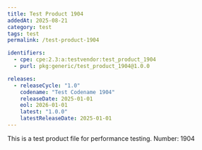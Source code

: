 ```yaml
---
title: Test Product 1904
addedAt: 2025-08-21
category: test
tags: test
permalink: /test-product-1904

identifiers:
  - cpe: cpe:2.3:a:testvendor:test_product_1904
  - purl: pkg:generic/test_product_1904@1.0.0

releases:
  - releaseCycle: "1.0"
    codename: "Test Codename 1904"
    releaseDate: 2025-01-01
    eol: 2026-01-01
    latest: "1.0.0"
    latestReleaseDate: 2025-01-01
---
```


This is a test product file for performance testing. Number: 1904
